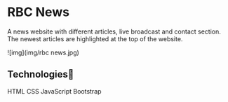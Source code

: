 # RBC News

A news website with different articles, live broadcast and contact section. The newest articles are highlighted at the top of the website.

![img](img/rbc news.jpg)

## Technologies:pencil:

HTML CSS JavaScript Bootstrap
